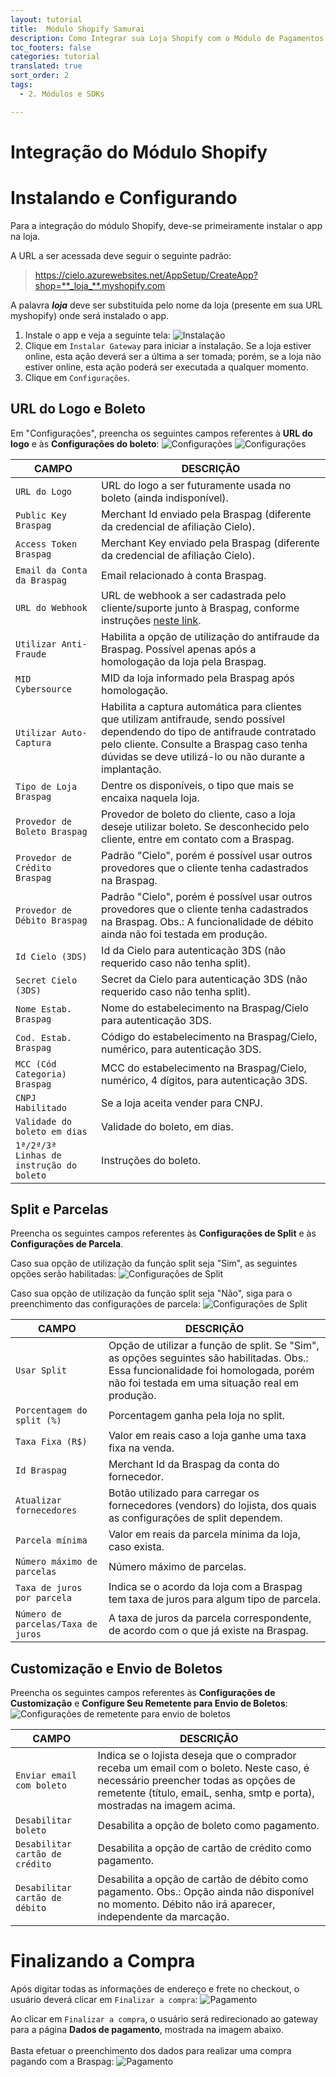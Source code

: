 ```yaml
---
layout: tutorial
title:  Módulo Shopify Samurai
description: Como Integrar sua Loja Shopify com o Módulo de Pagamentos Braspag
toc_footers: false
categories: tutorial
translated: true
sort_order: 2
tags:
  - 2. Módulos e SDKs

---
```


# Integração do Módulo Shopify

# Instalando e Configurando

Para a integração do módulo Shopify, deve-se primeiramente instalar o app na loja.

A URL a ser acessada deve seguir o seguinte padrão:

> https://cielo.azurewebsites.net/AppSetup/CreateApp?shop=**_loja_**.myshopify.com

A palavra **_loja_** deve ser substituída pelo nome da loja (presente em sua URL myshopify) onde será instalado o app.

1. Instale o app e veja a seguinte tela:
![Instalação](https://braspag.github.io/images/braspag/pagador/shopify-instalacao.png)
2. Clique em `Instalar Gateway` para iniciar a instalação. Se a loja estiver online, esta ação deverá ser a última a ser tomada; porém, se a loja não estiver online, esta ação poderá ser executada a qualquer momento.
3. Clique em `Configurações`.

## URL do Logo e Boleto

Em "Configurações", preencha os seguintes campos referentes à **URL do logo** e às **Configurações do boleto**:
![Configurações](https://braspag.github.io/images/braspag/pagador/shopify-configuracoes.png)
![Configurações](https://braspag.github.io/images/braspag/pagador/shopify-configuracoes2.png)

|CAMPO|DESCRIÇÃO|
|---|---|
|`URL do Logo`|URL do logo a ser futuramente usada no boleto (ainda indisponível).|
|`Public Key Braspag`|Merchant Id enviado pela Braspag (diferente da credencial de afiliação Cielo).|
|`Access Token Braspag`|Merchant Key enviado pela Braspag (diferente da credencial de afiliação Cielo).|
|`Email da Conta da Braspag`|Email relacionado à conta Braspag.|
|`URL do Webhook`|URL de webhook a ser cadastrada pelo cliente/suporte junto à Braspag, conforme instruções [neste link](https://suporte.braspag.com.br/hc/pt-br/articles/360005145671).|
|`Utilizar Anti-Fraude`|Habilita a opção de utilização do antifraude da Braspag. Possível apenas após a homologação da loja pela Braspag.|
|`MID Cybersource`|MID da loja informado pela Braspag após homologação.|
|`Utilizar Auto-Captura`|Habilita a captura automática para clientes que utilizam antifraude, sendo possível dependendo do tipo de antifraude contratado pelo cliente. Consulte a Braspag caso tenha dúvidas se deve utilizá-lo ou não durante a implantação.|
|`Tipo de Loja Braspag`| Dentre os disponíveis, o tipo que mais se encaixa naquela loja.|
|`Provedor de Boleto Braspag`|Provedor de boleto do cliente, caso a loja deseje utilizar boleto. Se desconhecido pelo cliente, entre em contato com a Braspag.|
|`Provedor de Crédito Braspag`|Padrão "Cielo", porém é possível usar outros provedores que o cliente tenha cadastrados na Braspag.|
|`Provedor de Débito Braspag`|Padrão "Cielo", porém é possível usar outros provedores que o cliente tenha cadastrados na Braspag. Obs.: A funcionalidade de débito ainda não foi testada em produção.|
|`Id Cielo (3DS)`|Id da Cielo para autenticação 3DS (não requerido caso não tenha split).|
|`Secret Cielo (3DS)`|Secret da Cielo para autenticação 3DS (não requerido caso não tenha split).|
|`Nome Estab. Braspag`|Nome do estabelecimento na Braspag/Cielo para autenticação 3DS.|
|`Cod. Estab. Braspag`|Código do estabelecimento na Braspag/Cielo, numérico, para autenticação 3DS.|
|`MCC (Cód Categoria) Braspag`|MCC do estabelecimento na Braspag/Cielo, numérico, 4 dígitos, para autenticação 3DS.|
|`CNPJ Habilitado`|Se a loja aceita vender para CNPJ.|
|`Validade do boleto em dias`|Validade do boleto, em dias.|
|`1ª/2ª/3ª Linhas de instrução do boleto`|Instruções do boleto.|

## Split e Parcelas

Preencha os seguintes campos referentes às **Configurações de Split** e às **Configurações de Parcela**.

Caso sua opção de utilização da função split seja "Sim", as seguintes opções serão habilitadas:
![Configurações de Split](https://braspag.github.io/images/braspag/pagador/shopify-confsplit.png)

Caso sua opção de utilização da função split seja "Não", siga para o preenchimento das configurações de parcela:
![Configurações de Split](https://braspag.github.io/images/braspag/pagador/shopify-confsplit-nao.png)

|CAMPO|DESCRIÇÃO|
|---|---|
|`Usar Split`|Opção de utilizar a função de split. Se "Sim", as opções seguintes são habilitadas. Obs.: Essa funcionalidade foi homologada, porém não foi testada em uma situação real em produção.|
|`Porcentagem do split (%)`|Porcentagem ganha pela loja no split.|
|`Taxa Fixa (R$)`|Valor em reais caso a loja ganhe uma taxa fixa na venda.| 
|`Id Braspag`|Merchant Id da Braspag da conta do fornecedor.|
|`Atualizar fornecedores`|Botão utilizado para carregar os fornecedores (vendors) do lojista, dos quais as configurações de split dependem.|
|`Parcela mínima`|Valor em reais da parcela mínima da loja, caso exista.|
|`Número máximo de parcelas`|Número máximo de parcelas.|
|`Taxa de juros por parcela`|Indica se o acordo da loja com a Braspag tem taxa de juros para algum tipo de parcela.|
|`Número de parcelas/Taxa de juros`|A taxa de juros da parcela correspondente, de acordo com o que já existe na Braspag.|

## Customização e Envio de Boletos

Preencha os seguintes campos referentes às **Configurações de Customização** e **Configure Seu Remetente para Envio de Boletos**:
![Configurações de remetente para envio de boletos](https://braspag.github.io/images/braspag/pagador/shopify-confremetente.png)

|CAMPO|DESCRIÇÃO|
|---|---|
|`Enviar email com boleto`|Indica se o lojista deseja que o comprador receba um email com o boleto. Neste caso, é necessário preencher todas as opções de remetente (título, emaiL, senha, smtp e porta), mostradas na imagem acima.|
|`Desabilitar boleto`|Desabilita a opção de boleto como pagamento.|
|`Desabilitar cartão de crédito`|Desabilita a opção de cartão de crédito como pagamento.|
|`Desabilitar cartão de débito`|Desabilita a opção de cartão de débito como pagamento. Obs.: Opção ainda não disponível no momento. Débito não irá aparecer, independente da marcação.|

# Finalizando a Compra

Após digitar todas as informações de endereço e frete no checkout, o usuário deverá clicar em `Finalizar a compra`:
![Pagamento](https://braspag.github.io/images/braspag/pagador/shopify-pagamento.png)

 Ao clicar em `Finalizar a compra`, o usuário será redirecionado ao gateway para a página **Dados de pagamento**, mostrada na imagem abaixo.
 <br/><br/>Basta efetuar o preenchimento dos dados para realizar uma compra pagando com a Braspag:
 ![Pagamento](https://braspag.github.io/images/braspag/pagador/shopify-pagamentodados.png)
